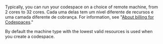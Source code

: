 Typically, you can run your codespace on a choice of remote machine, from 2 cores to 32 cores. Cada uma delas tem um nível diferente de recursos e uma camada diferente de cobrança. For information, see "[About billing for Codespaces](/github/developing-online-with-codespaces/about-billing-for-codespaces)."

By default the machine type with the lowest valid resources is used when you create a codespace. 
